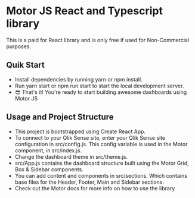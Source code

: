 # Motor JS React and Typescript library

This is a paid for React library and is only free if used for Non-Commercial purposes.

## Quik Start

- Install dependencies by running yarn or npm install.
- Run yarn start or npm run start to start the local development server.
- 😎 That's it! You're ready to start building awesome dashboards using Motor JS

## Usage and Project Structure

- This project is bootstrapped using Create React App.
- To connect to your Qlik Sense site, enter your Qlik Sense site configuration in src/config.js. This config variable is used in the Motor component, in src/index.js.
- Change the dashboard theme in src/theme.js.
- src/App.js contains the dashboard structure built using the Motor Grid, Box & Sidebar components.
- You can add content and components in src/sections. Which contains base files for the Header, Footer, Main and Sidebar sections.
- Check out the Motor docs for more info on how to use the library

